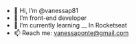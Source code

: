- 👋 Hi, I’m @vanessap81
- 👀 I’m front-end developer
- 🌱 I’m currently learning __ In Rocketseat   
- 📫 Reach me: vanessaponte@gmail.com 

<!---
vanessap81/vanessap81 is a ✨ special ✨ repository because its `README.md` (this file) appears on your GitHub profile.
You can click the Preview link to take a look at your changes.
--->
